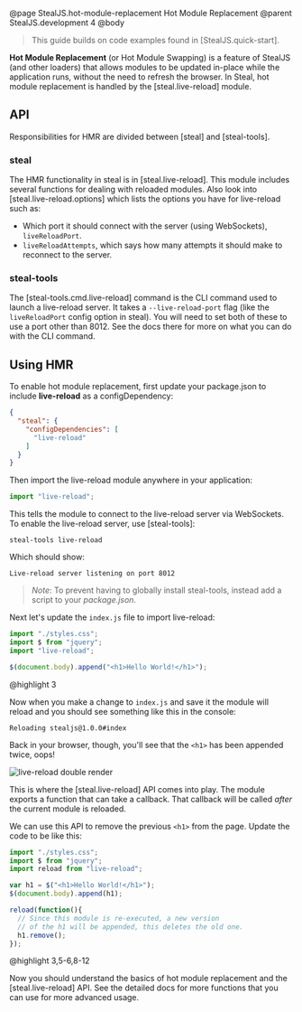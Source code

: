 @page StealJS.hot-module-replacement Hot Module Replacement
@parent StealJS.development 4
@body

> This guide builds on code examples found in [StealJS.quick-start].

__Hot Module Replacement__ (or Hot Module Swapping) is a feature of StealJS (and other loaders) that allows modules to be updated in-place while the application runs, without the need to refresh the browser. In Steal, hot module replacement is handled by the [steal.live-reload] module.

## API

Responsibilities for HMR are divided between [steal] and [steal-tools].

### steal

The HMR functionality in steal is in [steal.live-reload]. This module includes several functions for dealing with reloaded modules. Also look into [steal.live-reload.options] which lists the options you have for live-reload such as:

* Which port it should connect with the server (using WebSockets), `liveReloadPort`.
* `liveReloadAttempts`, which says how many attempts it should make to reconnect to the server.

### steal-tools

The [steal-tools.cmd.live-reload] command is the CLI command used to launch a live-reload server. It takes a `--live-reload-port` flag (like the `liveReloadPort` config option in steal). You will need to set both of these to use a port other than 8012. See the docs there for more on what you can do with the CLI command.


## Using HMR

To enable hot module replacement, first update your package.json to include __live-reload__ as a configDependency:

```json
{
  "steal": {
    "configDependencies": [
      "live-reload"
    ]
  }
}
```

Then import the live-reload module anywhere in your application:

```js
import "live-reload";
```

This tells the module to connect to the live-reload server via WebSockets. To enable the live-reload server, use [steal-tools]:

```shell
steal-tools live-reload
```

Which should show:

```shell
Live-reload server listening on port 8012
```

> *Note*: To prevent having to globally install steal-tools, instead add a script to your *package.json*.

Next let's update the `index.js` file to import live-reload:

```js
import "./styles.css";
import $ from "jquery";
import "live-reload";

$(document.body).append("<h1>Hello World!</h1>");
```

@highlight 3

Now when you make a change to `index.js` and save it the module will reload and you should see something like this in the console:

```shell
Reloading stealjs@1.0.0#index
```

Back in your browser, though, you'll see that the `<h1>` has been appended twice, oops!

![live-reload double render](https://user-images.githubusercontent.com/361671/32618847-db2400e2-c546-11e7-9052-806878480aa9.png)

This is where the [steal.live-reload] API comes into play. The module exports a function that can take a callback. That callback will be called *after* the current module is reloaded.

We can use this API to remove the previous `<h1>` from the page. Update the code to be like this:

```js
import "./styles.css";
import $ from "jquery";
import reload from "live-reload";

var h1 = $("<h1>Hello World!</h1>");
$(document.body).append(h1);

reload(function(){
  // Since this module is re-executed, a new version
  // of the h1 will be appended, this deletes the old one.
  h1.remove();
});
```

@highlight 3,5-6,8-12

Now you should understand the basics of hot module replacement and the [steal.live-reload] API. See the detailed docs for more functions that you can use for more advanced usage.
